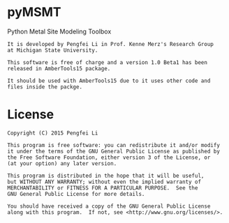 # pyMSMT

Python Metal Site Modeling Toolbox

    It is developed by Pengfei Li in Prof. Kenne Merz's Research Group
    at Michigan State University.

    This software is free of charge and a version 1.0 Beta1 has been
    released in AmberTools15 package.

    It should be used with AmberTools15 due to it uses other code and
    files inside the packge.

# License

    Copyright (C) 2015 Pengfei Li

    This program is free software: you can redistribute it and/or modify
    it under the terms of the GNU General Public License as published by
    the Free Software Foundation, either version 3 of the License, or
    (at your option) any later version.

    This program is distributed in the hope that it will be useful,
    but WITHOUT ANY WARRANTY; without even the implied warranty of
    MERCHANTABILITY or FITNESS FOR A PARTICULAR PURPOSE.  See the
    GNU General Public License for more details.

    You should have received a copy of the GNU General Public License
    along with this program.  If not, see <http://www.gnu.org/licenses/>.

